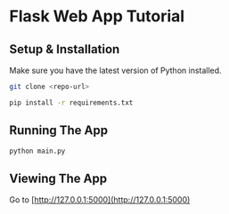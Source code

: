 # Flask Web App Tutorial

## Setup & Installation
Make sure you have the latest version of Python installed.

```bash
git clone <repo-url>
```
```bash
pip install -r requirements.txt
```

## Running The App
```bash
python main.py
```
## Viewing The App

Go to [http://127.0.0.1:5000](http://127.0.0.1:5000)